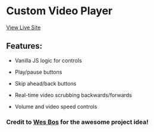# Custom Video Player

[View Live Site](https://apcurran.github.io/custom-html-video-player/)

## Features:

- Vanilla JS logic for controls

- Play/pause buttons

- Skip ahead/back buttons

- Real-time video scrubbing backwards/forwards

- Volume and video speed controls

### Credit to [Wes Bos](https://wesbos.com/) for the awesome project idea!